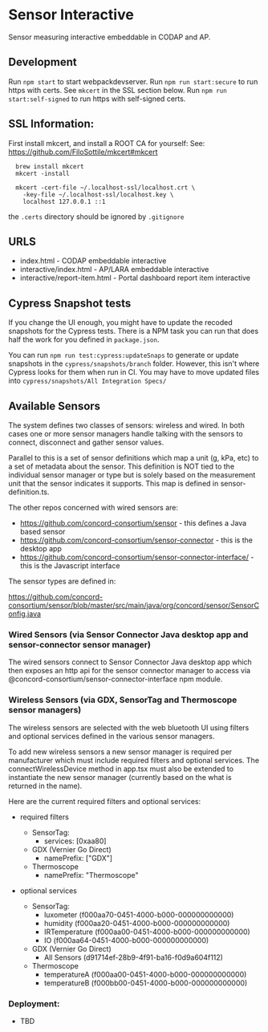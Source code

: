 
# Sensor Interactive

Sensor measuring interactive embeddable in CODAP and AP.

## Development

Run `npm start` to start webpackdevserver.
Run `npm run start:secure` to run https with certs. See `mkcert` in the SSL section below.
Run `npm run start:self-signed` to run https with self-signed certs.


## SSL Information:
First install mkcert, and install a ROOT CA for yourself:
See: https://github.com/FiloSottile/mkcert#mkcert

```
  brew install mkcert
  mkcert -install

  mkcert -cert-file ~/.localhost-ssl/localhost.crt \
    -key-file ~/.localhost-ssl/localhost.key \
    localhost 127.0.0.1 ::1
```
the `.certs` directory should be ignored by `.gitignore`
## URLS

- index.html - CODAP embeddable interactive
- interactive/index.html - AP/LARA embeddable interactive
- interactive/report-item.html - Portal dashboard report item interactive


## Cypress Snapshot tests
If you change the UI enough, you might have to update the recoded snapshots
for the Cypress tests. There is a NPM task you can run that does half the work
for you defined in `package.json`.

You can run `npm run test:cypress:updateSnaps` to generate or update  snapshots
in the `cypress/snapshots/branch` folder. However, this isn't where Cypress looks
for them when run in CI.  You may have to move updated files into
`cypress/snapshots/All Integration Specs/`


## Available Sensors

The system defines two classes of sensors: wireless and wired.  In both cases one or more
sensor managers handle talking with the sensors to connect, disconnect and gather sensor values.

Parallel to this is a set of sensor definitions which map a unit (g, kPa, etc) to a set of
metadata about the sensor.  This definition is NOT tied to the individual sensor manager or
type but is solely based on the measurement unit that the sensor indicates it supports.
This map is defined in sensor-definition.ts.

The other repos concerned with wired sensors are:

- https://github.com/concord-consortium/sensor - this defines a Java based sensor
- https://github.com/concord-consortium/sensor-connector - this is the desktop app
- https://github.com/concord-consortium/sensor-connector-interface/ - this is the Javascript interface

The sensor types are defined in:

https://github.com/concord-consortium/sensor/blob/master/src/main/java/org/concord/sensor/SensorConfig.java

### Wired Sensors (via Sensor Connector Java desktop app and sensor-connector sensor manager)

The wired sensors connect to Sensor Connector Java desktop app which then exposes an http api
for the sensor connector manager to access via @concord-consortium/sensor-connector-interface
npm module.

### Wireless Sensors (via GDX, SensorTag and Thermoscope sensor managers)

The wireless sensors are selected with the web bluetooth UI using filters and optional services
defined in the various sensor managers.

To add new wireless sensors a new sensor manager is required per manufacturer which must include
required filters and optional services.  The connectWirelessDevice method in app.tsx must also
be extended to instantiate the new sensor manager (currently based on the what is returned in the name).

Here are the current required filters and optional services:

- required filters
  - SensorTag:
    - services: [0xaa80]
  - GDX (Vernier Go Direct)
    - namePrefix: ["GDX"]
  - Thermoscope
    - namePrefix:  "Thermoscope"

- optional services
  - SensorTag:
    - luxometer (f000aa70-0451-4000-b000-000000000000)
    - humidity (f000aa20-0451-4000-b000-000000000000)
    - IRTemperature (f000aa00-0451-4000-b000-000000000000)
    - IO (f000aa64-0451-4000-b000-000000000000)
  - GDX (Vernier Go Direct)
    - All Sensors (d91714ef-28b9-4f91-ba16-f0d9a604f112)
  - Thermoscope
    - temperatureA (f000aa00-0451-4000-b000-000000000000)
    - temperatureB (f000bb00-0451-4000-b000-000000000000)


### Deployment:
- TBD